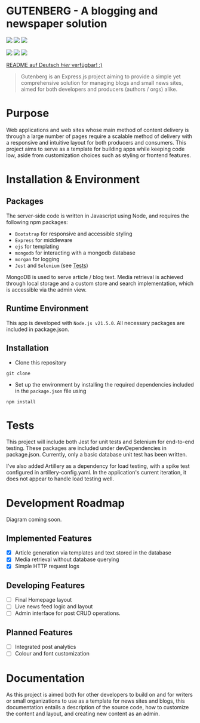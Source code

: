 # GUTENBERG - A blogging and newspaper solution
![](https://img.shields.io/badge/Development-Ongoing-blue)
![](https://img.shields.io/github/issues/hussein-249/dynamic-multipage-template)
![](https://img.shields.io/badge/Tests-Passing-green)
<!-- ![](https://img.shields.io/badge/Tests-FAILING-red) -->
![](https://img.shields.io/badge/Javascript-fde427)
![](https://img.shields.io/badge/EJS-maroon)
![](https://img.shields.io/badge/MongoDB-4db33d)

[README auf Deutsch <i>hier</i> verfügbar! :)](https://github.com/Hussein-249/dynamic-multipage-template/blob/main/README-DE.md)

> Gutenberg is an Express.js project aiming to provide a simple yet comprehensive solution for managing blogs and small news sites, aimed for both developers and producers (authors / orgs) alike.

# Purpose

Web applications and web sites whose main method of content delivery is through a large number of pages require a scalable method of delivery with a responsive and intuitive layout for both producers and consumers. This project aims to serve as a template for building apps while keeping code low, aside from customization choices such as styling or frontend features.

# Installation & Environment

## Packages

The server-side code is written in Javascript using Node, and requires the following npm packages:

- ```Bootstrap``` for responsive and accessible styling
- ```Express``` for middleware
- ```ejs``` for templating
- ```mongodb``` for interacting with a mongodb database
- ```morgan``` for logging
- ```Jest``` and ```Selenium``` (see [Tests](#tests))

MongoDB is used to serve article / blog text. Media retrieval is achieved through local storage and a custom store and search implementation, which is accessible via the admin view.

## Runtime Environment

This app is developed with ```Node.js v21.5.0```. All necessary packages are included in package.json.

## Installation

- Clone this repository
```
git clone
```
- Set up the environment by installing the required dependencies included in the ```package.json``` file using
```
npm install
```

# Tests

<div id="tests">
This project will include both Jest for unit tests and Selenium for end-to-end testing. These packages are included under devDependencies in package.json. Currently, only a basic database unit test has been written.

I've also added Artillery as a dependency for load testing, with a spike test configured in artillery-config.yaml. In the application's current iteration, it does not appear to handle load testing well.
</div>

# Development Roadmap

Diagram coming soon.

## Implemented Features

- [x] Article generation via templates and text stored in the database
- [x] Media retrieval without database querying
- [x] Simple HTTP request logs

## Developing Features

- [ ] Final Homepage layout
- [ ] Live news feed logic and layout
- [ ] Admin interface for post CRUD operations.

## Planned Features
- [ ] Integrated post analytics
- [ ] Colour and font customization

# Documentation
As this project is aimed both for other developers to build on and for writers or small organizations to use as a template for news sites and blogs, this documentation entails a description of the source code, how to customize the content and layout, and creating new content as an admin.

